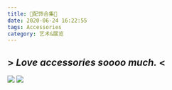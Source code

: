 ```yaml
---
title: 🎀配饰合集🎀
date: 2020-06-24 16:22:55
tags: Accessories
category: 艺术&展览
---
```

## > _Love accessories soooo much._ <
![ ](https://cdn.jsdelivr.net/gh/xperiDD/wangzhantupian111/661.jpg)
![ ](https://cdn.jsdelivr.net/gh/xperiDD/wangzhantupian111/662.jpg)